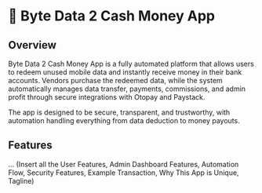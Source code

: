 # 📱 Byte Data 2 Cash Money App

## Overview
Byte Data 2 Cash Money App is a fully automated platform that allows users to redeem unused mobile data and instantly receive money in their bank accounts. Vendors purchase the redeemed data, while the system automatically manages data transfer, payments, commissions, and admin profit through secure integrations with Otopay and Paystack.

The app is designed to be secure, transparent, and trustworthy, with automation handling everything from data deduction to money payouts.

## Features
...
(Insert all the User Features, Admin Dashboard Features, Automation Flow, Security Features, Example Transaction, Why This App is Unique, Tagline)
